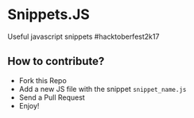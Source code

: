 # Snippets.JS
Useful javascript snippets #hacktoberfest2k17

## How to contribute?
* Fork this Repo
* Add a new JS file with the snippet `snippet_name.js`
* Send a Pull Request
* Enjoy!
